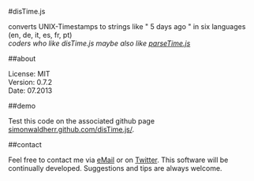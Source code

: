 #disTime.js

converts UNIX-Timestamps to strings like " 5 days ago " in six languages (en, de, it, es, fr, pt)  
*coders who like disTime.js maybe also like [parseTime.js](https://github.com/SimonWaldherr/parseTime.js)*

##about

License:   MIT  
Version: 0.7.2  
Date:  07.2013  

##demo

Test this code on the associated github page [simonwaldherr.github.com/disTime.js/](http://simonwaldherr.github.com/disTime.js/).

##contact

Feel free to contact me via [eMail](mailto:contact@simonwaldherr.de) or on [Twitter](http://twitter.com/simonwaldherr). This software will be continually developed. Suggestions and tips are always welcome.
